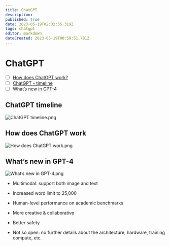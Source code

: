 ```yaml
---
title: ChatGPT
description: 
published: true
date: 2023-05-19T02:32:55.319Z
tags: chatgpt
editor: markdown
dateCreated: 2023-05-19T00:59:51.781Z
---
```


# ChatGPT
- [ ] [How does ChatGPT work?](https://blog.bytebytego.com/p/ep-44-how-does-chatgpt-work?utm_source=profile&utm_medium=reader2)
- [ ] [ChatGPT - timeline](https://blog.bytebytego.com/p/ep48-debugging-like-a-pro?lli=1&utm_source=profile&utm_medium=reader2)
- [ ] [What’s new in GPT-4](https://blog.bytebytego.com/p/ep-51-how-does-dns-work?utm_source=profile&utm_medium=reader2)
## ChatGPT timeline
![ChatGPT timeline.png](http://192.168.25.60:8000/files/file_storage/2b55d1c4.png)

## How does ChatGPT work
![How does ChatGPT work.png](http://192.168.25.60:8000/files/file_storage/6b1c1971.png)

## What’s new in GPT-4
![What’s new in GPT-4.png](http://192.168.25.60:8000/files/file_storage/6b1c1971.png)
- Multimodal: support both image and text

- Increased word limit to 25,000

- Human-level performance on academic benchmarks

- More creative & collaborative

- Better safety

- Not so open: no further details about the architecture, hardware, training compute, etc.


